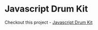 # Javascript Drum Kit

Checkout this project - [Javascript Drum Kit](https://choosealicense.com/licenses/mit/)